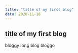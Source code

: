 ```yaml
---
title: "title of my first blog"
date: 2020-11-16
---
```

## title of my first blog
bloggy long blog bloggo
